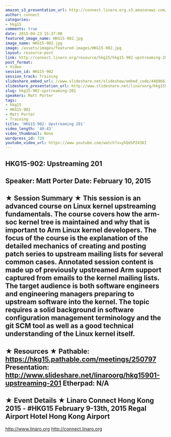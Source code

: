 ```yaml
---
amazon_s3_presentation_url: http://connect.linaro.org.s3.amazonaws.com/hkg15/Videos/02-10-Tuesday/HKG15-902.pdf
author: connect
categories:
- hkg15
comments: true
date: 2015-04-23 15:37:08
featured_image_name: HKG15-902.jpg
image_name: HKG15-902.jpg
image: /assets/images/featured-images/HKG15-902.jpg
layout: resource-post
link: http://connect.linaro.org/resource/hkg15/hkg15-902-upstreaming-201/
post_format:
- Video
session_id: HKG15-902
session_track: Training
slideshare_embed_url: //www.slideshare.net/slideshow/embed_code/44896634
slideshare_presentation_url: http://www.slideshare.net/linaroorg/hkg15901-upstreaming-201
slug: hkg15-902-upstreaming-201
speakers: Matt Porter
tags:
- hkg15
- HKG15-902
- Matt Porter
- Training
title: 'HKG15-902: Upstreaming 201'
video_length: '40:43'
video_thumbnail: None
wordpress_id: 729
youtube_video_url: https://www.youtube.com/watch?v=yhQdSP2436I
---
```


HKG15-902: Upstreaming 201
---------------------------------------------------
Speaker: Matt Porter
Date: February 10, 2015
---------------------------------------------------
★ Session Summary ★
This session is an advanced course on Linux kernel upstreaming fundamentals. The course covers how the arm-soc kernel tree is maintained and why that is important to Arm Linux kernel developers. The focus of the course is the explanation of the detailed mechanics of creating and posting patch series to upstream mailing lists for several common cases. Annotated session content is made up of previously upstreamed Arm support captured from emails to the kernel mailing lists. The target audience is both software engineers and engineering managers preparing to upstream software into the kernel. The topic requires a solid background in software configuration management terminology and the git SCM tool as well as a good technical understanding of the Linux kernel itself.
--------------------------------------------------
★ Resources ★
Pathable: https://hkg15.pathable.com/meetings/250797
Presentation:  http://www.slideshare.net/linaroorg/hkg15901-upstreaming-201
Etherpad: N/A
---------------------------------------------------
★ Event Details ★
Linaro Connect Hong Kong 2015 - #HKG15
February 9-13th, 2015
Regal Airport Hotel Hong Kong Airport
---------------------------------------------------
http://www.linaro.org
http://connect.linaro.org
